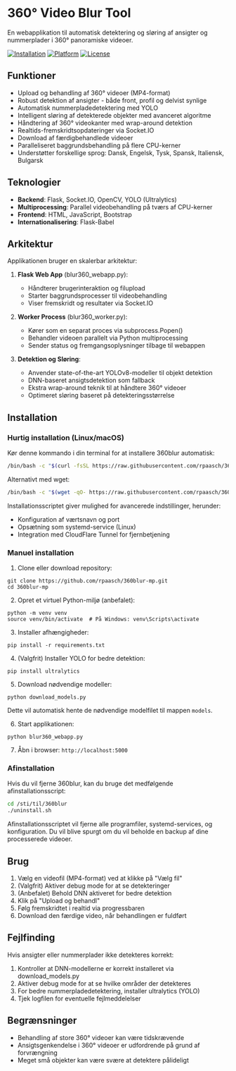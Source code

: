# 360° Video Blur Tool

En webapplikation til automatisk detektering og sløring af ansigter og nummerplader i 360° panoramiske videoer.

[![Installation](https://img.shields.io/badge/Installation-One%20Line-green.svg)](https://github.com/rpaasch/360blur-mp#installation)
[![Platform](https://img.shields.io/badge/Platform-Linux%20%7C%20macOS%20%7C%20Windows-blue.svg)](https://github.com/rpaasch/360blur-mp#installation)
[![License](https://img.shields.io/badge/License-MIT-yellow.svg)](https://opensource.org/licenses/MIT)

## Funktioner

- Upload og behandling af 360° videoer (MP4-format)
- Robust detektion af ansigter - både front, profil og delvist synlige
- Automatisk nummerpladedetektering med YOLO
- Intelligent sløring af detekterede objekter med avanceret algoritme
- Håndtering af 360° videokanter med wrap-around detektion
- Realtids-fremskridtsopdateringer via Socket.IO
- Download af færdigbehandlede videoer
- Paralleliseret baggrundsbehandling på flere CPU-kerner
- Understøtter forskellige sprog: Dansk, Engelsk, Tysk, Spansk, Italiensk, Bulgarsk

## Teknologier

- **Backend**: Flask, Socket.IO, OpenCV, YOLO (Ultralytics)
- **Multiprocessing**: Parallel videobehandling på tværs af CPU-kerner
- **Frontend**: HTML, JavaScript, Bootstrap
- **Internationalisering**: Flask-Babel

## Arkitektur

Applikationen bruger en skalerbar arkitektur:

1. **Flask Web App** (blur360_webapp.py):
   - Håndterer brugerinteraktion og filupload
   - Starter baggrundsprocesser til videobehandling
   - Viser fremskridt og resultater via Socket.IO

2. **Worker Process** (blur360_worker.py):
   - Kører som en separat proces via subprocess.Popen()
   - Behandler videoen parallelt via Python multiprocessing
   - Sender status og fremgangsoplysninger tilbage til webappen

3. **Detektion og Sløring**:
   - Anvender state-of-the-art YOLOv8-modeller til objekt detektion
   - DNN-baseret ansigtsdetektion som fallback
   - Ekstra wrap-around teknik til at håndtere 360° videoer
   - Optimeret sløring baseret på detekteringsstørrelse

## Installation

### Hurtig installation (Linux/macOS)

Kør denne kommando i din terminal for at installere 360blur automatisk:

```bash
/bin/bash -c "$(curl -fsSL https://raw.githubusercontent.com/rpaasch/360blur-mp/main/install-remote.sh)"
```

Alternativt med wget:

```bash
/bin/bash -c "$(wget -qO- https://raw.githubusercontent.com/rpaasch/360blur-mp/main/install-remote.sh)"
```

Installationsscriptet giver mulighed for avancerede indstillinger, herunder:
- Konfiguration af værtsnavn og port
- Opsætning som systemd-service (Linux)
- Integration med CloudFlare Tunnel for fjernbetjening

### Manuel installation

1. Clone eller download repository:
```
git clone https://github.com/rpaasch/360blur-mp.git
cd 360blur-mp
```

2. Opret et virtuel Python-miljø (anbefalet):
```
python -m venv venv
source venv/bin/activate  # På Windows: venv\Scripts\activate
```

3. Installer afhængigheder:
```
pip install -r requirements.txt
```

4. (Valgfrit) Installer YOLO for bedre detektion:
```
pip install ultralytics
```

5. Download nødvendige modeller:
```
python download_models.py
```

Dette vil automatisk hente de nødvendige modelfilet til mappen `models`.

6. Start applikationen:
```
python blur360_webapp.py
```

7. Åbn i browser: `http://localhost:5000`

### Afinstallation

Hvis du vil fjerne 360blur, kan du bruge det medfølgende afinstallationsscript:

```bash
cd /sti/til/360blur
./uninstall.sh
```

Afinstallationsscriptet vil fjerne alle programfiler, systemd-services, og konfiguration. Du vil blive spurgt om du vil beholde en backup af dine processerede videoer.

## Brug

1. Vælg en videofil (MP4-format) ved at klikke på "Vælg fil"
2. (Valgfrit) Aktiver debug mode for at se detekteringer
3. (Anbefalet) Behold DNN aktiveret for bedre detektion
4. Klik på "Upload og behandl"
5. Følg fremskridtet i realtid via progressbaren
6. Download den færdige video, når behandlingen er fuldført

## Fejlfinding

Hvis ansigter eller nummerplader ikke detekteres korrekt:

1. Kontroller at DNN-modellerne er korrekt installeret via download_models.py
2. Aktiver debug mode for at se hvilke områder der detekteres
3. For bedre nummerpladedetektering, installer ultralytics (YOLO)
4. Tjek logfilen for eventuelle fejlmeddelelser

## Begrænsninger

- Behandling af store 360° videoer kan være tidskrævende
- Ansigtsgenkendelse i 360° videoer er udfordrende på grund af forvrængning
- Meget små objekter kan være svære at detektere pålideligt